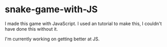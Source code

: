 # snake-game-with-JS

I made this game with JavaScript. I used an tutorial to make this, I couldn't have done this without it. 

I'm currently working on getting better at JS.
